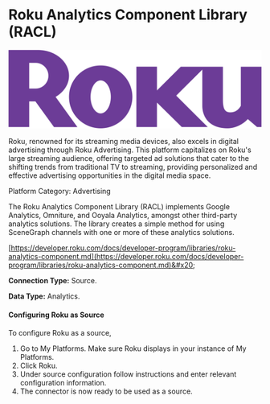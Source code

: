 # Roku Analytics Component Library (RACL)

![](<.gitbook/assets/image (67).png>)

Roku, renowned for its streaming media devices, also excels in digital advertising through Roku Advertising. This platform capitalizes on Roku's large streaming audience, offering targeted ad solutions that cater to the shifting trends from traditional TV to streaming, providing personalized and effective advertising opportunities in the digital media space.

Platform Category: Advertising

The Roku Analytics Component Library (RACL) implements Google Analytics, Omniture, and Ooyala Analytics, amongst other third-party analytics solutions. The library creates a simple method for using SceneGraph channels with one or more of these analytics solutions.

[https://developer.roku.com/docs/developer-program/libraries/roku-analytics-component.md](https://developer.roku.com/docs/developer-program/libraries/roku-analytics-component.md)&#x20;

**Connection Type:** Source.

**Data Type:** Analytics.

#### Configuring Roku as Source

To configure Roku as a source,

1. Go to My Platforms. Make sure Roku displays in your instance of My Platforms.
2. Click Roku.
3. Under source configuration follow instructions and enter relevant configuration information.
4. The connector is now ready to be used as a source.
